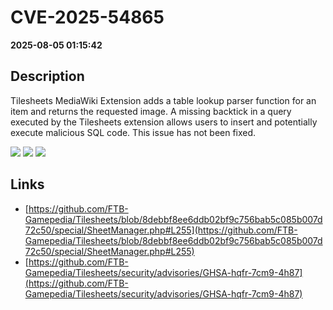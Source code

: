 # CVE-2025-54865

**2025-08-05 01:15:42**

## Description
Tilesheets MediaWiki Extension adds a table lookup parser function for an item and returns the requested image. A missing backtick in a query executed by the Tilesheets extension allows users to insert and potentially execute malicious SQL code. This issue has not been fixed.

![](https://img.shields.io/static/v1?label=Score&message=7.3&color=red)
![](https://img.shields.io/static/v1?label=Severity&message=HIGH&color=red)
![](https://img.shields.io/static/v1?label=CWE&message=SQL&color=green)

## Links
- [https://github.com/FTB-Gamepedia/Tilesheets/blob/8debbf8ee6ddb02bf9c756bab5c085b007d72c50/special/SheetManager.php#L255](https://github.com/FTB-Gamepedia/Tilesheets/blob/8debbf8ee6ddb02bf9c756bab5c085b007d72c50/special/SheetManager.php#L255)
- [https://github.com/FTB-Gamepedia/Tilesheets/security/advisories/GHSA-hqfr-7cm9-4h87](https://github.com/FTB-Gamepedia/Tilesheets/security/advisories/GHSA-hqfr-7cm9-4h87)
